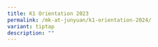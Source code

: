 ```yaml
---
title: K1 Orientation 2023
permalink: /mk-at-junyuan/k1-orientation-2024/
variant: tiptap
description: ""
---
```

